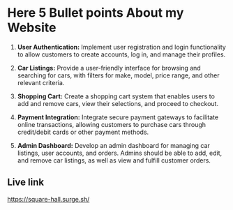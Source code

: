 # Here 5 Bullet points About my Website 

1. **User Authentication:** Implement user registration and login functionality to allow customers to create accounts, log in, and manage their profiles.

2. **Car Listings:** Provide a user-friendly interface for browsing and searching for cars, with filters for make, model, price range, and other relevant criteria.

3. **Shopping Cart:** Create a shopping cart system that enables users to add and remove cars, view their selections, and proceed to checkout.

4. **Payment Integration:** Integrate secure payment gateways to facilitate online transactions, allowing customers to purchase cars through credit/debit cards or other payment methods.

5. **Admin Dashboard:** Develop an admin dashboard for managing car listings, user accounts, and orders. Admins should be able to add, edit, and remove car listings, as well as view and fulfill customer orders.


## Live link

https://square-hall.surge.sh/
